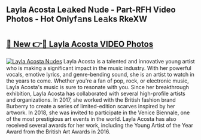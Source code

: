 ## Layla Acosta Le𝚊ked N𝚞de - Part-RFH Video Photos - Hot Onlyf𝚊ns Le𝚊ks RkeXW

# <h2><a href="http://ac11328.deff.icu/?id=Layla+Acosta">🔗 New 👉🔴 Layla Acosta VIDEO Photos</a></h2>

[![Layla Acosta N𝚞des](https://i.imgur.com/rIISA9y.gif)](http://ac11328.deff.icu/?id=Layla+Acosta)
Layla Acosta is a talented and innovative young artist who is making a significant impact in the music industry. With her powerful vocals, emotive lyrics, and genre-bending sound, she is an artist to watch in the years to come. Whether you're a fan of pop, rock, or electronic music, Layla Acosta's music is sure to resonate with you. Since her breakthrough exhibition, Layla Acosta has collaborated with several high-profile artists and organizations. In 2017, she worked with the British fashion brand Burberry to create a series of limited-edition scarves inspired by her artwork. In 2018, she was invited to participate in the Venice Biennale, one of the most prestigious art events in the world. Layla Acosta has also received several awards for her work, including the Young Artist of the Year Award from the British Art Awards in 2016.
